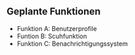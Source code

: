 ﻿## Geplante Funktionen
- Funktion A: Benutzerprofile
- Funtion B: Scuhfunktion
- Funktion C: Benachrichtigungssystem
